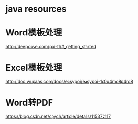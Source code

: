 # java resources

# Word模板处理
http://deepoove.com/poi-tl/#_getting_started

# Excel模板处理
http://doc.wupaas.com/docs/easypoi/easypoi-1c0u4mo8p4ro8

# Word转PDF
https://blog.csdn.net/cpych/article/details/115372117
